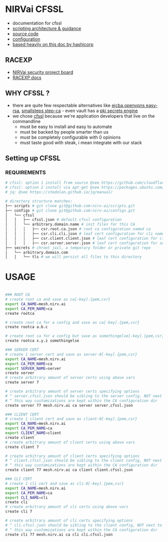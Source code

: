 # NIRVai CFSSL

- documentation for cfssl
- [scripting architecture & guidance](.scripts/README.md)
- [source code](https://github.com/nirv-ai/scripts/blob/develop/cloudflare/script.ssl.sh)
- [configuration](https://github.com/nirv-ai/configs/tree/develop/cfssl)
- [based heavily on this doc by hashicorp](https://developer.hashicorp.com/nomad/tutorials/transport-security/security-enable-tls)

## RACEXP

- [NIRVai security project board](https://github.com/orgs/nirv-ai/projects/6/views/1?filterQuery=repo%3A%22nirv-ai%2Fsecurity%22)
- [RACEXP docs](https://github.com/noahehall/theBookOfNoah/blob/master/0current/architectural%20thinking/0racexp.md)

## WHY CFSSL ?

- there are quite few respectable alternatives like [ejcba](https://www.ejbca.org/),[openvpns easy-rsa](https://github.com/OpenVPN/easy-rsa), [smallsteps step-ca](https://github.com/smallstep/certificates) - even vault has a [pki secrets engine](https://developer.hashicorp.com/vault/docs/secrets/pki)
- we chose [cfssl](https://blog.cloudflare.com/introducing-cfssl/) because we're application developers that live on the commandline
  - must be easy to install and easy to automate
  - must be backed by people smarter than us
  - must be completely configurable with 0 opinions
  - must taste good with steak, i mean integrate with our stack

## Setting up CFSSL

### REQUIREMENTS

```sh
# cfssl: option 1 install from source @see https://github.com/cloudflare/cfssl
# cfssl: option 2 install via apt-get @see https://packages.ubuntu.com/search?keywords=golang-cfssl
# jq: @see https://stedolan.github.io/jq/manual/

# directory structure matches:
├── scripts # git clone git@github.com:nirv-ai/scripts.git
├── configs # git clone git@github.com:nirv-ai/configs.git
│   └── cfssl
│   │   ├── cfssl.json # default cfssl configuration
│   │   └── arbitrary.domain.name # init files for this CA
│   │   │   ├── csr.root.ca.json # root ca configuration named ca
│   │   │   ├── csr.cli.cli.json # leaf cert configuration for cli named cli
│   │   │   ├── csr.client.client.json # leaf cert configuration for client named client
│   │   │   ├── csr.server.server.json # leaf cert configuration for server named server
├── secrets # chroot jail, a temporary folder or private git repo
│   └── arbitrary.domain.com
│   │   └── tls # we will persist all files to this directory

```

# USAGE

```sh

### ROOT CA
# create root ca and save as ca[-key].{pem,csr}
export CA_NAME=mesh.nirv.ai
export CA_PEM_NAME=ca
create rootca

# create root ca for a config and save as ca[-key].{pem,csr}
create rootca a.b.c

# create root ca for a config but save as somethingelse[-key].{pem,csr}
create rootca x.y.z somethingelse

### SERVER CERT
# create 1 server cert and save as server-0[-key].{pem,csr}
export CA_NAME=mesh.nirv.ai
export CA_PEM_NAME=ca
export SERVER_NAME=server
create server
# create arbitrary amount of server certs using above vars
create server 7

# create arbitrary amount of server certs specifying options
# ^ server.cfssl.json should be sibling to the server config, NOT next to the default cfssl.json
# ^ this way customizations are kept within the CA configuration dir
create server 77 mesh.nirv.ai ca server server.cfssl.json

### CLIENT CERT
# create 1 client cert and save as client-0[-key].{pem,csr}
export CA_NAME=mesh.nirv.ai
export CA_PEM_NAME=ca
export CLIENT_NAME=client
create client
# create arbitrary amount of client certs using above vars
create client 7

# create arbitrary amount of client certs specifying options
# ^ client.cfssl.json should be sibling to the client config, NOT next to the default cfssl.json
# ^ this way customizations are kept within the CA configuration dir
create client 77 mesh.nirv.ai ca client client.cfssl.json

### CLI CERT
# create 1 cli cert and save as cli-0[-key].{pem,csr}
export CA_NAME=mesh.nirv.ai
export CA_PEM_NAME=ca
export CLI_NAME=cli
create cli
# create arbitrary amount of cli certs using above vars
create cli 7

# create arbitrary amount of cli certs specifying options
# ^ cli.cfssl.json should be sibling to the client config, NOT next to the default cfssl.json
# ^ this way customizations are kept within the CA configuration dir
create cli 77 mesh.nirv.ai ca cli cli.cfssl.json
```
